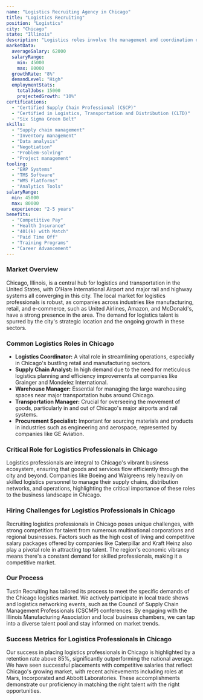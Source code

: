 ```yaml
---
name: "Logistics Recruiting Agency in Chicago"
title: "Logistics Recruiting"
position: "Logistics"
city: "Chicago"
state: "Illinois"
description: "Logistics roles involve the management and coordination of the flow of goods within the supply chain in Chicago."
marketData:
  averageSalary: 62000
  salaryRange:
    min: 45000
    max: 80000
  growthRate: "8%"
  demandLevel: "High"
  employmentStats:
    totalJobs: 15000
    projectedGrowth: "10%"
certifications:
  - "Certified Supply Chain Professional (CSCP)"
  - "Certified in Logistics, Transportation and Distribution (CLTD)"
  - "Six Sigma Green Belt"
skills:
  - "Supply chain management"
  - "Inventory management"
  - "Data analysis"
  - "Negotiation"
  - "Problem-solving"
  - "Project management"
tooling:
  - "ERP Systems"
  - "TMS Software"
  - "WMS Platforms"
  - "Analytics Tools"
salaryRange:
  min: 45000
  max: 80000
  experience: "2-5 years"
benefits:
  - "Competitive Pay"
  - "Health Insurance"
  - "401(k) with Match"
  - "Paid Time Off"
  - "Training Programs"
  - "Career Advancement"
---
```


### Market Overview
Chicago, Illinois, is a central hub for logistics and transportation in the United States, with O'Hare International Airport and major rail and highway systems all converging in this city. The local market for logistics professionals is robust, as companies across industries like manufacturing, retail, and e-commerce, such as United Airlines, Amazon, and McDonald's, have a strong presence in the area. The demand for logistics talent is spurred by the city's strategic location and the ongoing growth in these sectors.
### Common Logistics Roles in Chicago
- **Logistics Coordinator:** A vital role in streamlining operations, especially in Chicago's bustling retail and manufacturing sectors.
- **Supply Chain Analyst:** In high demand due to the need for meticulous logistics planning and efficiency improvements at companies like Grainger and Mondelez International.
- **Warehouse Manager:** Essential for managing the large warehousing spaces near major transportation hubs around Chicago.
- **Transportation Manager:** Crucial for overseeing the movement of goods, particularly in and out of Chicago's major airports and rail systems.
- **Procurement Specialist:** Important for sourcing materials and products in industries such as engineering and aerospace, represented by companies like GE Aviation.

### Critical Role for Logistics Professionals in Chicago
Logistics professionals are integral to Chicago's vibrant business ecosystem, ensuring that goods and services flow efficiently through the city and beyond. Companies like Boeing and Walgreens rely heavily on skilled logistics personnel to manage their supply chains, distribution networks, and operations, highlighting the critical importance of these roles to the business landscape in Chicago.

### Hiring Challenges for Logistics Professionals in Chicago
Recruiting logistics professionals in Chicago poses unique challenges, with strong competition for talent from numerous multinational corporations and regional businesses. Factors such as the high cost of living and competitive salary packages offered by companies like Caterpillar and Kraft Heinz also play a pivotal role in attracting top talent. The region's economic vibrancy means there's a constant demand for skilled professionals, making it a competitive market.

### Our Process
Tustin Recruiting has tailored its process to meet the specific demands of the Chicago logistics market. We actively participate in local trade shows and logistics networking events, such as the Council of Supply Chain Management Professionals (CSCMP) conferences. By engaging with the Illinois Manufacturing Association and local business chambers, we can tap into a diverse talent pool and stay informed on market trends.

### Success Metrics for Logistics Professionals in Chicago
Our success in placing logistics professionals in Chicago is highlighted by a retention rate above 85%, significantly outperforming the national average. We have seen successful placements with competitive salaries that reflect Chicago's growing market, with recent achievements including roles at Mars, Incorporated and Abbott Laboratories. These accomplishments demonstrate our proficiency in matching the right talent with the right opportunities.